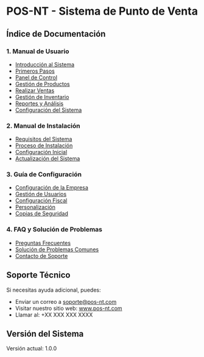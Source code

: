 # POS-NT - Sistema de Punto de Venta

## Índice de Documentación

### 1. Manual de Usuario
- [Introducción al Sistema](./manual/01-introduccion.md)
- [Primeros Pasos](./manual/02-primeros-pasos.md)
- [Panel de Control](./manual/03-panel-control.md)
- [Gestión de Productos](./manual/04-productos.md)
- [Realizar Ventas](./manual/05-ventas.md)
- [Gestión de Inventario](./manual/06-inventario.md)
- [Reportes y Análisis](./manual/07-reportes.md)
- [Configuración del Sistema](./manual/08-configuracion.md)

### 2. Manual de Instalación
- [Requisitos del Sistema](./instalacion/01-requisitos.md)
- [Proceso de Instalación](./instalacion/02-instalacion.md)
- [Configuración Inicial](./instalacion/03-configuracion-inicial.md)
- [Actualización del Sistema](./instalacion/04-actualizacion.md)

### 3. Guía de Configuración
- [Configuración de la Empresa](./configuracion/01-empresa.md)
- [Gestión de Usuarios](./configuracion/02-usuarios.md)
- [Configuración Fiscal](./configuracion/03-fiscal.md)
- [Personalización](./configuracion/04-personalizacion.md)
- [Copias de Seguridad](./configuracion/05-backups.md)

### 4. FAQ y Solución de Problemas
- [Preguntas Frecuentes](./soporte/01-faq.md)
- [Solución de Problemas Comunes](./soporte/02-troubleshooting.md)
- [Contacto de Soporte](./soporte/03-contacto.md)

## Soporte Técnico

Si necesitas ayuda adicional, puedes:
- Enviar un correo a soporte@pos-nt.com
- Visitar nuestro sitio web: www.pos-nt.com
- Llamar al: +XX XXX XXX XXXX

## Versión del Sistema
Versión actual: 1.0.0 
